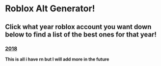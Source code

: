 # Roblox Alt Generator!

## Click what year roblox account you want down below to find a list of the best ones for that year!

### [2018](/2018.md)

**This is all i have rn but I will add more in the future**
